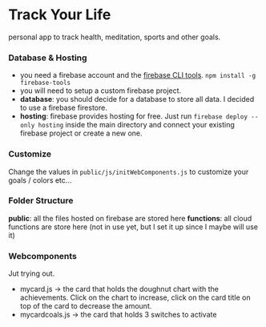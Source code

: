 # Track Your Life

personal app to track health, meditation, sports and other goals.

### Database & Hosting
- you need a firebase account and the [firebase CLI tools](https://github.com/firebase/firebase-tools). `npm install -g firebase-tools`
- you will need to setup a custom firebase project.
- **database**: you should decide for a database to store all data. I decided to use a firebase firestore.
- **hosting**: firebase provides hosting for free. Just run `firebase deploy --only hosting` inside the main directory and connect your existing firebase project or create a new one.

### Customize
Change the values in `public/js/initWebComponents.js` to customize your goals / colors etc...

### Folder Structure
**public**: all the files hosted on firebase are stored here
**functions**: all cloud functions are store here (not in use yet, but I set it up since I maybe will use it)

### Webcomponents
Jut trying out.
- mycard.js -> the card that holds the doughnut chart with the achievements. Click on the chart to increase, click on the card title on top of the card to decrease the amount.
- mycardcoals.js -> the card that holds 3 switches to activate
